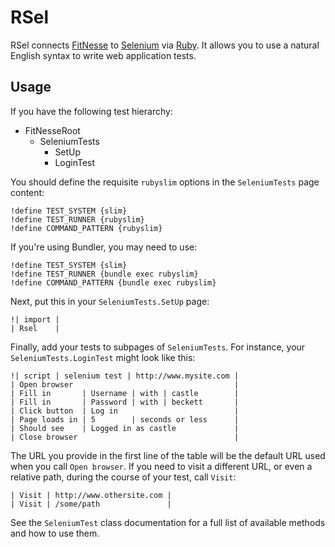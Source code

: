 RSel
====

RSel connects [FitNesse](http://fitnesse.org) to
[Selenium](http://seleniumhq.org) via [Ruby](http://ruby-lang.org). It allows
you to use a natural English syntax to write web application tests.


Usage
-----

If you have the following test hierarchy:

- FitNesseRoot
  - SeleniumTests
    - SetUp
    - LoginTest

You should define the requisite `rubyslim` options in the `SeleniumTests` page content:

    !define TEST_SYSTEM {slim}
    !define TEST_RUNNER {rubyslim}
    !define COMMAND_PATTERN {rubyslim}

If you're using Bundler, you may need to use:

    !define TEST_SYSTEM {slim}
    !define TEST_RUNNER {bundle exec rubyslim}
    !define COMMAND_PATTERN {bundle exec rubyslim}

Next, put this in your `SeleniumTests.SetUp` page:

    !| import |
    | Rsel    |

Finally, add your tests to subpages of `SeleniumTests`. For instance, your
`SeleniumTests.LoginTest` might look like this:

    !| script | selenium test | http://www.mysite.com |
    | Open browser                                    |
    | Fill in       | Username | with | castle        |
    | Fill in       | Password | with | beckett       |
    | Click button  | Log in                          |
    | Page loads in | 5        | seconds or less      |
    | Should see    | Logged in as castle             |
    | Close browser                                   |

The URL you provide in the first line of the table will be the default URL used
when you call `Open browser`. If you need to visit a different URL, or even a
relative path, during the course of your test, call `Visit`:

    | Visit | http://www.othersite.com |
    | Visit | /some/path               |

See the `SeleniumTest` class documentation for a full list of available methods
and how to use them.

